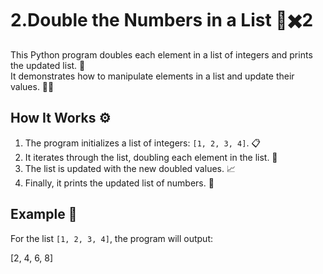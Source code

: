 # 2.Double the Numbers in a List 🔢✖️2

This Python program doubles each element in a list of integers and prints the updated list. 🎉  
It demonstrates how to manipulate elements in a list and update their values. 🧑‍💻

## How It Works ⚙️

1. The program initializes a list of integers: `[1, 2, 3, 4]`. 📋
2. It iterates through the list, doubling each element in the list. 🔄
3. The list is updated with the new doubled values. 📈
4. Finally, it prints the updated list of numbers. 🎊

## Example 📍

For the list `[1, 2, 3, 4]`, the program will output:

[2, 4, 6, 8]